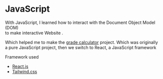 # JavaScript <Badge type="tip" text="JS" />

With JavaScript, I learned how to interact with the Document Object Model (DOM) \
to make interactive Website .

Which helped me to make the [grade calculator](../projects/grades-calculator.md) project. Which was originally a pure
JavaScript project, then we switch to React, a JavaScript framework
<br>

Framework used
- [React.js](https://react.dev)
- [Tailwind.css](https://tailwindcss.com/)
